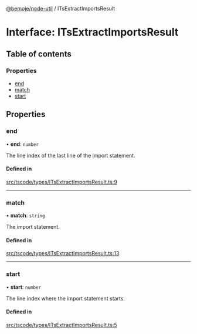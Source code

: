 [@bemoje/node-util](/docs/index.md) / ITsExtractImportsResult

# Interface: ITsExtractImportsResult

## Table of contents

### Properties

- [end](/docs/interfaces/ITsExtractImportsResult.md#end)
- [match](/docs/interfaces/ITsExtractImportsResult.md#match)
- [start](/docs/interfaces/ITsExtractImportsResult.md#start)

## Properties

### end

• **end**: `number`

The line index of the last line of the import statement.

#### Defined in

[src/tscode/types/ITsExtractImportsResult.ts:9](https://github.com/bemoje/bemoje-node-util/blob/957547c/src/tscode/types/ITsExtractImportsResult.ts#L9)

___

### match

• **match**: `string`

The import statement.

#### Defined in

[src/tscode/types/ITsExtractImportsResult.ts:13](https://github.com/bemoje/bemoje-node-util/blob/957547c/src/tscode/types/ITsExtractImportsResult.ts#L13)

___

### start

• **start**: `number`

The line index where the import statement starts.

#### Defined in

[src/tscode/types/ITsExtractImportsResult.ts:5](https://github.com/bemoje/bemoje-node-util/blob/957547c/src/tscode/types/ITsExtractImportsResult.ts#L5)

